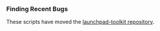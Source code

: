### Finding Recent Bugs

These scripts have moved the [launchpad-toolkit repository](https://github.com/lbragstad/launchpad-toolkit).

